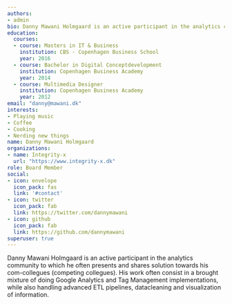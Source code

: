 ```yaml
---
authors:
- admin
bio: Danny Mawani Holmgaard is an active participant in the analytics community to which he often presents and shares solution towards his com-collegues (competing collegues). His work often consist in a brought mixture of doing Google Analytics and Tag Management implementations, while also handling advanced ETL pipelines, datacleaning and visualization of information.
education:
  courses:
  - course: Masters in IT & Business
    institution: CBS - Copenhagen Business School
    year: 2016
  - course: Bachelor in Digital Conceptdevelopment
    institution: Copenhagen Business Academy
    year: 2014
  - course: Multimedia Designer
    institution: Copenhagen Business Academy
    year: 2012
email: "danny@mawani.dk"
interests:
- Playing music
- Coffee
- Cooking
- Nerding new things
name: Danny Mawani Holmgaard
organizations:
- name: Integrity-x
  url: "https://www.integrity-x.dk"
role: Board Member
social:
- icon: envelope
  icon_pack: fas
  link: '#contact'
- icon: twitter
  icon_pack: fab
  link: https://twitter.com/dannymawani
- icon: github
  icon_pack: fab
  link: https://github.com/dannymawani
superuser: true
---
```


Danny Mawani Holmgaard is an active participant in the analytics community to which he often presents and shares solution towards his com-collegues (competing collegues). His work often consist in a brought mixture of doing Google Analytics and Tag Management implementations, while also handling advanced ETL pipelines, datacleaning and visualization of information.
